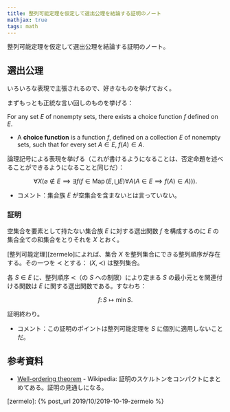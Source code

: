 ```yaml
---
title: 整列可能定理を仮定して選出公理を結論する証明のノート
mathjax: true
tags: math
---
```


整列可能定理を仮定して選出公理を結論する証明のノート。

## 選出公理

いろいろな表現で主張されるので、好きなものを挙げておく。

まずもっとも正統な言い回しのものを挙げる：

For any set $E$ of nonempty sets, there exists a choice function $f$ defined on $E$.

* A **choice function** is a function $f$, defined on a collection $E$ of nonempty sets,
  such that for every set $A \in E,\; f(A) \in A$.

論理記号による表現を挙げる（これが書けるようになることは、否定命題を述べることができるようになることと同じだ）：

$$
\forall X(\varnothing \notin E \implies \exists f(f \in \operatorname{Map}(E, \bigcup E)
\forall A(A \in E \implies f(A) \in A))).
$$

* コメント：集合族 $E$ が空集合を含まないとは言っていない。

### 証明

空集合を要素として持たない集合族 $E$ に対する選出関数 $f$ を構成するのに
$E$ の集合全ての和集合をとりそれを $X$ とおく。

[整列可能定理][zermelo]によれば、集合 $X$ を整列集合にできる整列順序が存在する。その一つを $\prec$ とする：
$(X, \prec)$ は整列集合。

各 $S \in E$ に、整列順序 $\prec$（の $S$ への制限）により定まる $S$ の最小元とを関連付ける関数は
$E$ に関する選出関数である。すなわち：

$$
f\colon S \longmapsto \min S.
$$

証明終わり。

* コメント：この証明のポイントは整列可能定理を $S$ に個別に適用しないことだ。

## 参考資料

* [Well-ordering theorem](https://en.wikipedia.org/wiki/Well-ordering_theorem) - Wikipedia: 証明のスケルトンをコンパクトにまとめてある。証明の見通しになる。

[zermelo]: {% post_url 2019/10/2019-10-19-zermelo %}
